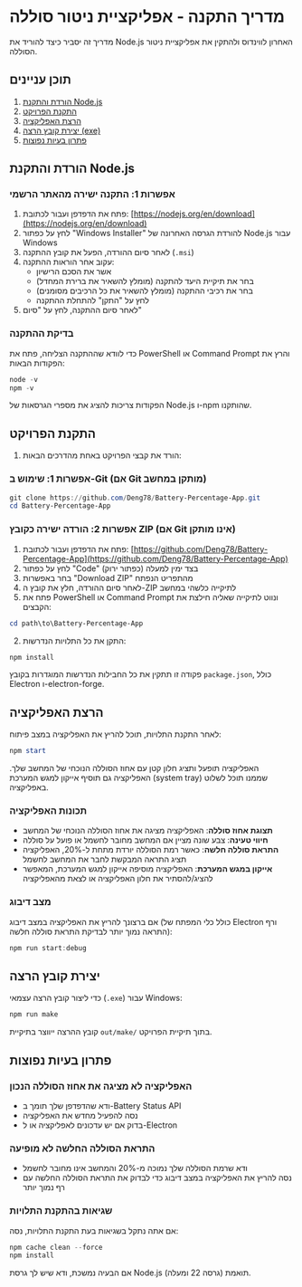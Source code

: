 # מדריך התקנה - אפליקציית ניטור סוללה

מדריך זה יסביר כיצד להוריד את Node.js האחרון לווינדוס ולהתקין את אפליקציית ניטור הסוללה.

## תוכן עניינים

1. [הורדת והתקנת Node.js](#הורדת-והתקנת-nodejs)
2. [התקנת הפרויקט](#התקנת-הפרויקט)
3. [הרצת האפליקציה](#הרצת-האפליקציה)
4. [יצירת קובץ הרצה (exe)](#יצירת-קובץ-הרצה)
5. [פתרון בעיות נפוצות](#פתרון-בעיות-נפוצות)

## הורדת והתקנת Node.js

### אפשרות 1: התקנה ישירה מהאתר הרשמי

1. פתח את הדפדפן ועבור לכתובת: [https://nodejs.org/en/download](https://nodejs.org/en/download)
2. לחץ על כפתור "Windows Installer" להורדת הגרסה האחרונה של Node.js עבור Windows
3. לאחר סיום ההורדה, הפעל את קובץ ההתקנה (`.msi`)
4. עקוב אחר הוראות ההתקנה:
   - אשר את הסכם הרישיון
   - בחר את תיקיית היעד להתקנה (מומלץ להשאיר את ברירת המחדל)
   - בחר את רכיבי ההתקנה (מומלץ להשאיר את כל הרכיבים מסומנים)
   - לחץ על "התקן" להתחלת ההתקנה
5. לאחר סיום ההתקנה, לחץ על "סיום"

### בדיקת ההתקנה

כדי לוודא שההתקנה הצליחה, פתח את PowerShell או Command Prompt והרץ את הפקודות הבאות:

```powershell
node -v
npm -v
```

הפקודות צריכות להציג את מספרי הגרסאות של Node.js ו-npm שהותקנו.

## התקנת הפרויקט

1. הורד את קבצי הפרויקט באחת מהדרכים הבאות:

### אפשרות 1: שימוש ב-Git (אם Git מותקן במחשב)

```powershell
git clone https://github.com/Deng78/Battery-Percentage-App.git
cd Battery-Percentage-App
```

### אפשרות 2: הורדה ישירה כקובץ ZIP (אם Git אינו מותקן)

1. פתח את הדפדפן ועבור לכתובת: [https://github.com/Deng78/Battery-Percentage-App](https://github.com/Deng78/Battery-Percentage-App)
2. לחץ על כפתור "Code" (כפתור ירוק) בצד ימין למעלה
3. בחר באפשרות "Download ZIP" מהתפריט הנפתח
4. לאחר סיום ההורדה, חלץ את קובץ ה-ZIP לתיקייה כלשהי במחשב
5. פתח את PowerShell או Command Prompt ונווט לתיקייה שאליה חילצת את הקבצים:

```powershell
cd path\to\Battery-Percentage-App
```

2. התקן את כל התלויות הנדרשות:

```powershell
npm install
```

פקודה זו תתקין את כל החבילות הנדרשות המוגדרות בקובץ `package.json`, כולל Electron ו-electron-forge.

## הרצת האפליקציה

לאחר התקנת התלויות, תוכל להריץ את האפליקציה במצב פיתוח:

```powershell
npm start
```

האפליקציה תופעל ותציג חלון קטן עם אחוז הסוללה הנוכחי של המחשב שלך. האפליקציה גם תוסיף אייקון למגש המערכת (system tray) שממנו תוכל לשלוט באפליקציה.

### תכונות האפליקציה

- **תצוגת אחוז סוללה**: האפליקציה מציגה את אחוז הסוללה הנוכחי של המחשב
- **חיווי טעינה**: צבע שונה מציין אם המחשב מחובר לחשמל או פועל על סוללה
- **התראת סוללה חלשה**: כאשר רמת הסוללה יורדת מתחת ל-20%, האפליקציה תציג התראה המבקשת לחבר את המחשב לחשמל
- **אייקון במגש המערכת**: האפליקציה מוסיפה אייקון למגש המערכת, המאפשר להציג/להסתיר את חלון האפליקציה או לצאת מהאפליקציה

### מצב דיבוג

אם ברצונך להריץ את האפליקציה במצב דיבוג (כולל כלי המפתח של Electron ורף התראה נמוך יותר לבדיקת התראת סוללה חלשה):

```powershell
npm run start:debug
```

## יצירת קובץ הרצה

כדי ליצור קובץ הרצה עצמאי (`.exe`) עבור Windows:

```powershell
npm run make
```

קובץ ההרצה ייווצר בתיקיית `out/make/` בתוך תיקיית הפרויקט.

## פתרון בעיות נפוצות

### האפליקציה לא מציגה את אחוז הסוללה הנכון

- ודא שהדפדפן שלך תומך ב-Battery Status API
- נסה להפעיל מחדש את האפליקציה
- בדוק אם יש עדכונים לאפליקציה או ל-Electron

### התראת הסוללה החלשה לא מופיעה

- ודא שרמת הסוללה שלך נמוכה מ-20% והמחשב אינו מחובר לחשמל
- נסה להריץ את האפליקציה במצב דיבוג כדי לבדוק את התראת הסוללה החלשה עם רף נמוך יותר

### שגיאות בהתקנת התלויות

אם אתה נתקל בשגיאות בעת התקנת התלויות, נסה:

```powershell
npm cache clean --force
npm install
```

אם הבעיה נמשכת, ודא שיש לך גרסת Node.js תואמת (גרסה 22 ומעלה).

